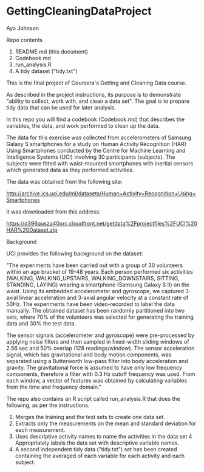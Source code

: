 # GettingCleaningDataProject

Ayo Johnson

Repo contents
1. README.md (this document)
2. Codebook.md
3. run_analysis.R
4. A tidy dataset ("tidy.txt")

This is the final project of Coursera's Getting and Cleaning Data course.

As described in the project instructions, its purpose is to demonstrate "ability to collect, work with, and clean a data set". 
The goal is to prepare tidy data that can be used for later analysis. 

In this repo you will find a codebook (Codebook.md) that describes the variables, the data, and work performed to clean up the data.

The data for this exercise was collected from accelerometers of Samsung Galaxy S smartphones for a study on Human Activity Recognition (HAR) Using Smartphones conducted by the Centre for Machine Learning and Intelligence Systems (UCI) involving 30 participants (subjects).
The subjects were fitted with waist-mounted smartphones with inertial sensors which generated data as they performed activities.

The data was obtained from the following site:

http://archive.ics.uci.edu/ml/datasets/Human+Activity+Recognition+Using+Smartphones

It was downloaded from this address:

https://d396qusza40orc.cloudfront.net/getdata%2Fprojectfiles%2FUCI%20HAR%20Dataset.zip

Background

UCI provides the following background on the dataset:

"The experiments have been carried out with a group of 30 volunteers within an age bracket of 19-48 years. Each person performed six activities (WALKING, WALKING_UPSTAIRS, WALKING_DOWNSTAIRS, SITTING, STANDING, LAYING) wearing a smartphone (Samsung Galaxy S II) on the waist. Using its embedded accelerometer and gyroscope, we captured 3-axial linear acceleration and 3-axial angular velocity at a constant rate of 50Hz. The experiments have been video-recorded to label the data manually. The obtained dataset has been randomly partitioned into two sets, where 70% of the volunteers was selected for generating the training data and 30% the test data. 

The sensor signals (accelerometer and gyroscope) were pre-processed by applying noise filters and then sampled in fixed-width sliding windows of 2.56 sec and 50% overlap (128 readings/window). The sensor acceleration signal, which has gravitational and body motion components, was separated using a Butterworth low-pass filter into body acceleration and gravity. The gravitational force is assumed to have only low frequency components, therefore a filter with 0.3 Hz cutoff frequency was used. From each window, a vector of features was obtained by calculating variables from the time and frequency domain."

The repo also contains an R script called run_analysis.R that does the following, as per the instructions.

1. Merges the training and the test sets to create one data set.
2. Extracts only the measurements on the mean and standard deviation for each measurement.
3. Uses descriptive activity names to name the activities in the data set
4 Appropriately labels the data set with descriptive variable names.
5. A second independent tidy data ("tidy.txt") set has been created containing the averaged of each variable for each activity and each subject.
